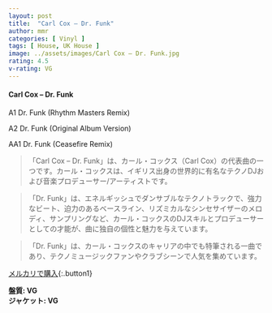```yaml
---
layout: post
title:  "Carl Cox – Dr. Funk"
author: mmr
categories: [ Vinyl ]
tags: [ House, UK House ]
image: ../assets/images/Carl Cox – Dr. Funk.jpg
rating: 4.5
v-rating: VG
---
```


#### Carl Cox – Dr. Funk

A1  Dr. Funk (Rhythm Masters Remix)

A2  Dr. Funk (Original Album Version)

AA1  Dr. Funk (Ceasefire Remix)

> 「Carl Cox – Dr. Funk」は、カール・コックス（Carl Cox）の代表曲の一つです。カール・コックスは、イギリス出身の世界的に有名なテクノDJおよび音楽プロデューサー/アーティストです。

> 「Dr. Funk」は、エネルギッシュでダンサブルなテクノトラックで、強力なビート、迫力のあるベースライン、リズミカルなシンセサイザーのメロディ、サンプリングなど、カール・コックスのDJスキルとプロデューサーとしての才能が、曲に独自の個性と魅力を与えています。

> 「Dr. Funk」は、カール・コックスのキャリアの中でも特筆される一曲であり、テクノミュージックファンやクラブシーンで人気を集めています。



[メルカリで購入](https://jp.mercari.com/item/m98495618584){:.button1}


<div class="mt-4 mb-4 d-flex align-items-center">
<strong class="mr-1">盤質: VG</strong>
</div>
<div class="mt-4 mb-4 d-flex align-items-center">
<strong class="mr-1">ジャケット: VG</strong>
</div>